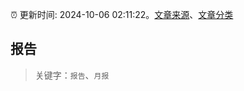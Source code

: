 :alarm_clock: 更新时间: 2024-10-06 02:11:22。[文章来源](/README.md)、[文章分类](/TAGS.md)

## 报告


> 关键字：`报告`、`月报`



